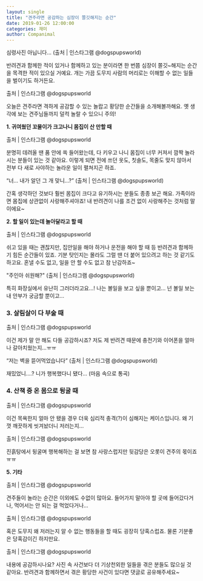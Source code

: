 ```yaml
---
layout: single
title: "견주라면 공감하는 심장이 쫄깃해지는 순간"
date: 2019-01-26 12:00:00
categories: 재미
author: Companimal
---
```


심령사진 아닙니다... (출처 | 인스타그램 @dogspupsworld)

반려견과 함께한 적이 있거나 함께하고 있는 분이라면 한 번쯤 심장이 쫄깃~해지는 순간을 목격한 적이 있으실 거예요. 개는 가끔 도무지 사람의 머리로는 이해할 수 없는 일들을 벌이기도 하거든요.

출처 | 인스타그램 @dogspupsworld

오늘은 견주라면 격하게 공감할 수 있는 놀랍고 황당한 순간들을 소개해볼까해요. 옛 생각에 보는 견주님들까지 덜컥 놀랄 수 있으니 주의!

**1. 귀여웠던 꼬물이가 크고나니 몸집이 산 만할 때**

출처 | 인스타그램 @dogspupsworld

분명히 데려올 땐 품 안에 쏙 들어왔는데, 다 키우고 나니 몸집이 너무 커져서 깜짝 놀라시는 분들이 있는 것 같아요. 이렇게 되면 전에 쓰던 옷도, 칫솔도, 목줄도 맞지 않아서 전부 다 새로 사야하는 놀라운 일이 펼쳐지곤 하죠.

“너… 내가 알던 그 개 맞니…?” (출처 | 인스타그램 @dogspupsworld)

간혹 생각하던 것보다 훨씬 몸집이 크다고 유기하시는 분들도 종종 보곤 해요. 가족이라면 몸집에 상관없이 사랑해주셔야죠! 내 반려견이 나를 조건 없이 사랑해주는 것처럼 말이에요~

**2. 할 일이 있는데 놀아달라고 할 때**

출처 | 인스타그램 @dogspupsworld

쉬고 있을 때는 괜찮지만, 집안일을 해야 하거나 운전을 해야 할 때 등 반려견과 함께하기 힘든 순간들이 있죠. 기분 탓인지는 몰라도 그럴 땐 더 붙어 있으려고 하는 것 같기도 하고요. 혼낼 수도 없고, 일을 안 할 수도 없고 참 난감하죠~

"주인아 쉬원해?" (출처 | 인스타그램 @dogspupsworld)

특히 화장실에서 유난히 그러더라고요…! 나는 볼일을 보고 싶을 뿐이고… 넌 볼일 보는 내 안부가 궁금할 뿐이고…

### **3. 살림살이 다 부술 때**

출처 | 인스타그램 @dogspupsworld

이건 제가 말 안 해도 다들 공감하시죠? 저도 제 반려견 때문에 충전기와 이어폰을 얼마나 갈아치웠는지…ㅠㅠ

“저는 벽을 뜯어먹었습니다” (출처 | 인스타그램 @dogspupsworld)

재밌었니….? 니가 행복했다니 됐다… (마음 속으로 통곡)

### **4. 산책 중 온 몸으로 뒹굴 때**

출처 | 인스타그램 @dogspupsworld

이건 목욕한지 얼마 안 됐을 경우 더욱 심리적 충격(?)이 심해지는 케이스입니다. 왜 기껏 깨끗하게 씻겨놨더니 저러는지…

출처 | 인스타그램 @dogspupsworld

진흙탕에서 뒹굴며 행복해하는 걸 보면 참 사랑스럽지만 뒷감당은 오롯이 견주의 몫이죠ㅠㅠ

**5. 기타**

출처 | 인스타그램 @dogspupsworld

견주들이 놀라는 순간은 이외에도 수없이 많아요. 들어가지 말아야 할 곳에 들어갔다거나, 먹어서는 안 되는 걸 먹었다거나…

출처 | 인스타그램 @dogspupsworld

혹은 도무지 왜 저러는지 알 수 없는 행동들을 할 때도 굉장히 당혹스럽죠. 물론 기분좋은 당혹감이긴 하지만요.

출처 | 인스타그램 @dogspupsworld

내용에 공감하시나요? 사진 속 사건보다 더 기상천외한 일들을 겪은 분들도 많으실 것 같아요. 반려견과 함께하면서 겪은 황당한 사건이 있다면 댓글로 공유해주세요~
